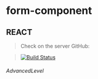 # form-component 
## REACT 

> Check on the server GitHub:

> [![Build Status](https://travis-ci.org/joemccann/dillinger.svg?branch=master)](https://binatik.github.io/Component-registration-form) 

###### AdvancedLevel
